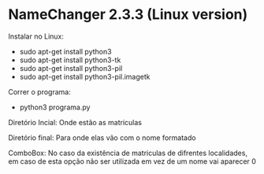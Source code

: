 # NameChanger 2.3.3 (Linux version)

Instalar no Linux:
- sudo apt-get install python3
- sudo apt-get install python3-tk
- sudo apt-get install python3-pil
- sudo apt-get install python3-pil.imagetk

Correr o programa:
- python3 programa.py


Diretório Incial:
Onde estão as matriculas

Diretório final:
Para onde elas vão com o nome formatado

ComboBox:
No caso da existência de matriculas de difrentes localidades, em caso de esta opção não ser utilizada em vez de um nome vai aparecer 0
